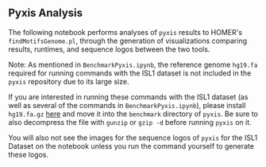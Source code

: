 ## Pyxis Analysis

The following notebook performs analyses of `pyxis` results to HOMER's `findMotifsGenome.pl`, through the generation of visualizations comparing results, runtimes, and sequence logos between the two tools.

Note: As mentioned in `BenchmarkPyxis.ipynb`, the reference genome `hg19.fa` required for running commands with the ISL1 dataset is not included in the `pyxis` repository due to its large size. 

If you are interested in running these commands with the ISL1 dataset (as well as several of the commands in `BenchmarkPyxis.ipynb`), please install `hg19.fa.gz` [here](https://hgdownload.soe.ucsc.edu/goldenPath/hg19/bigZips/) and move it into the `benchmark` directory of `pyxis`. Be sure to also decompress the file with `gunzip` or `gzip -d` before running `pyxis` on it.

You will also not see the images for the sequence logos of `pyxis` for the ISL1 Dataset on the notebook unless you run the command yourself to generate these logos.

